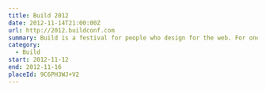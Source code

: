 ```yaml
---
title: Build 2012
date: 2012-11-14T21:00:00Z
url: http://2012.buildconf.com
summary: Build is a festival for people who design for the web. For one week in November, a community of smart, talented people come together to share ideas, tell stories, get their hands dirty, and drink a few beers.
category:
  - Build
start: 2012-11-12
end: 2012-11-16
placeId: 9C6PH3WJ+V2
---
```

